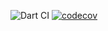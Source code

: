 ![Dart CI](https://github.com/rrousselGit/union/workflows/.github/workflows/dart.yml/badge.svg) [![codecov](https://codecov.io/gh/rrousselGit/union/branch/master/graph/badge.svg?token=JW4dnv3Re9)](https://codecov.io/gh/rrousselGit/union)
